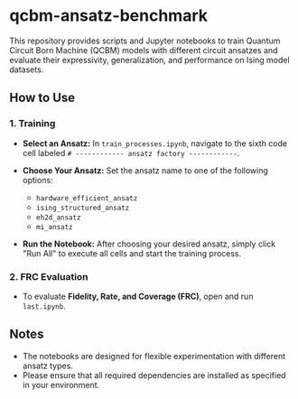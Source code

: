 # qcbm-ansatz-benchmark

This repository provides scripts and Jupyter notebooks to train Quantum Circuit Born Machine (QCBM) models with different circuit ansatzes and evaluate their expressivity, generalization, and performance on Ising model datasets.

## How to Use

### 1. Training

* **Select an Ansatz:**
  In `train_processes.ipynb`, navigate to the sixth code cell labeled
  `# ------------ ansatz factory ------------`.

* **Choose Your Ansatz:**
  Set the ansatz name to one of the following options:

  * `hardware_efficient_ansatz`
  * `ising_structured_ansatz`
  * `eh2d_ansatz`
  * `mi_ansatz`

* **Run the Notebook:**
  After choosing your desired ansatz, simply click "Run All" to execute all cells and start the training process.

### 2. FRC Evaluation

* To evaluate **Fidelity, Rate, and Coverage (FRC)**, open and run `last.ipynb`.

## Notes

* The notebooks are designed for flexible experimentation with different ansatz types.
* Please ensure that all required dependencies are installed as specified in your environment.
